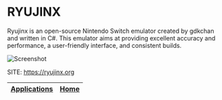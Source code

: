 # RYUJINX
 
 Ryujinx is an open-source Nintendo Switch emulator created by gdkchan and
 written in C#. This emulator aims at providing excellent accuracy and 
 performance, a user-friendly interface, and consistent builds.
 
 ![Screenshot](URL)
 
 SITE: https://ryujinx.org

 | [Applications](https://portable-linux-apps.github.io/apps.html) | [Home](https://portable-linux-apps.github.io)
 | --- | --- |
